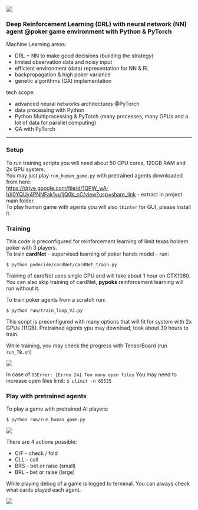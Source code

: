 ![](images/pypoks_logo.png)

### Deep Reinforcement Learning (DRL) with neural network (NN) agent @poker game environment with Python & PyTorch

Machine Learning areas:
- DRL + NN to make good decisions (building the strategy)
- limited observation data and noisy input
- efficient environment (data) representation for NN & RL 
- backpropagation & high poker variance
- genetic algorithms (GA) implementation  

tech scope:
- advanced neural networks architectures @PyTorch
- data processing with Python
- Python Multiprocessing & PyTorch (many processes, many GPUs and a lot of data for parallel computing)
- GA with PyTorch

---

### Setup

To run training scripts you will need about 50 CPU cores, 120GB RAM and 2x GPU system.<br>
You may just play `run_human_game.py` with pretrained agents downloaded from here:<br>
https://drive.google.com/file/d/1QPW_wA-hX0YQUy4PNNFak1vu1jQ0k_cC/view?usp=share_link - extract in project main folder.<br>
To play human game with agents you will also `tkinter` for GUI, please install it.


### Training
This code is preconfigured for reinforcement learning of limit texas holdem poker with 3 players.<br>
To train **cardNet** - supervised learning of poker hands model - run:

```
$ python podecide/cardNet/cardNet_train.py
```
Training of cardNet uses single GPU and will take about 1 hour on GTX1080.
You can also skip training of cardNet, **pypoks** reinforcement learning will run without it.

To train poker agents from a scratch run:

```
$ python run/train_loop_V2.py
```
This script is preconfigured with many options that will fit for system with 2x GPUs (11GB).
Pretrained agents ypu may download, took about 30 hours to train.<br>

While training, you may check the progress with TensorBoard (run `run_TB.sh`)

![](images/pypoksTB.png)

In case of `OSError: [Errno 24] Too many open files` You may need to increase open files limit: `$ ulimit -n 65535`

### Play with pretrained agents

To play a game with pretrained AI players:
```
$ python run/run_human_game.py
```
![](images/pypoks_HDMK.png)

There are 4 actions possible:
- C/F - check / fold
- CLL - call
- BRS - bet or raise (small)
- BRL - bet or raise (large)

While playing debug of a game is logged to terminal. You can always check what cards played each agent.

![](images/terminal_HDMK.png)